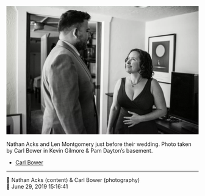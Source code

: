 ![Nathan Acks and Len Montgomery just before their wedding](assets/f7ec7ad66c10fd296f778ea46d5017de.webp)

Nathan Acks and Len Montgomery just before their wedding. Photo taken by Carl Bower in Kevin Gilmore & Pam Dayton’s basement.

* [Carl Bower](https://carlbowerphotos.com)

- - - -

<span aria-hidden="true">👥</span> Nathan Acks (content) & Carl Bower (photography)  
<span aria-hidden="true">📅</span> June 29, 2019 15:16:41

